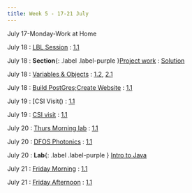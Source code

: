 ```yaml
---
title: Week 5 - 17-21 July
---
```

July 17-Monday-Work at Home

July 18
: [LBL Session](../lecture/sessLBL)
  : [1.1](#)

July 18
: **Section**{: .label .label-purple }[Project work]()
  : [Solution](#)

July 18
: [Variables & Objects](#)
  : [1.2](#), [2.1](#)

July 18
: [Build PostGres;Create Website](/InfrastructureChat/lecture/ses22-July18-Tuesaft)
  : [1.1](#)

July 19
: [CSI Visit()
  : [1.1](#)

July 19
: [CSI visit]()
  : [1.1](#)


July 20
: [Thurs Morning lab]()
  : [1.1](#)

July 20
: [DFOS Photonics]()
  : [1.1](#)

July 20
: **Lab**{: .label .label-purple } [Intro to Java](#)

July 21
: [Friday Morning]()
  : [1.1](#)

July 21
: [Friday Afternoon]()
  : [1.1](#)
